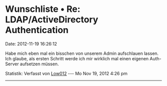 Wunschliste • Re: LDAP/ActiveDirectory Authentication
=====================================================

Date: 2012-11-19 16:26:12

Habe mich eben mal ein bisschen von unserem Admin aufschlauen lassen.
Ich glaube, als ersten Schritt werde ich mir wirklich mal einen eigenen
Auth-Server aufsetzen müssen.

Statistik: Verfasst von
[Low012](http://forum.yacy-websuche.de/memberlist.php?mode=viewprofile&u=62)
--- Mo Nov 19, 2012 4:26 pm

------------------------------------------------------------------------
